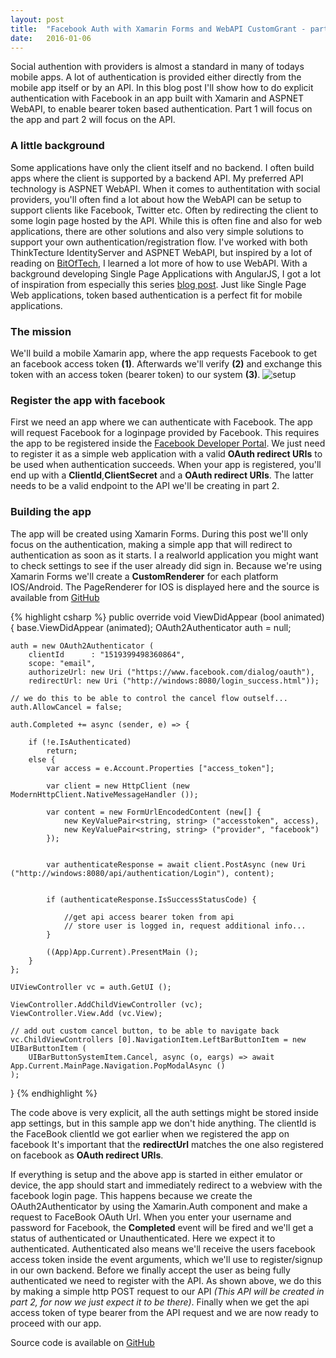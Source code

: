 ```yaml
---
layout: post
title:  "Facebook Auth with Xamarin Forms and WebAPI CustomGrant - part 1"
date:   2016-01-06
---
```


<p class="intro">
<span class="dropcap">S</span>ocial authention with providers is almost a standard in many of todays mobile apps. A lot of authentication is provided either 
directly from the mobile app itself or by an API. In this blog post I'll show how to do explicit authentication with Facebook in an app built with Xamarin and ASPNET WebAPI, to enable bearer token based authentication.
Part 1 will focus on the app and part 2 will focus on the API.
</p>

### A little background
Some applications have only the client itself and no backend. I often build apps where the client is supported by a backend API. My preferred API technology is ASPNET WebAPI.
When it comes to authentitation with social providers, you'll often find a lot about how the WebAPI can be setup to support clients like Facebook, Twitter etc. Often by redirecting the client
to some login page hosted by the API. While this is often fine and also for web applications, there are other solutions and also very simple solutions to support your own authentication/registration flow.
I've worked with both ThinkTecture IdentityServer and ASPNET WebAPI, but inspired by a lot of reading on [BitOfTech](http://bitoftech.net), I learned a lot more
of how to use WebAPI. With a background developing Single Page Applications with AngularJS, I got a lot of inspiration from especially this series [blog post](http://bitoftech.net/2014/06/01/token-based-authentication-asp-net-web-api-2-owin-asp-net-identity/).
Just like Single Page Web applications, token based authentication is a perfect fit for mobile applications.

### The mission
We'll build a mobile Xamarin app, where the app requests Facebook to get an facebook access token __(1)__. Afterwards we'll verify __(2)__ and exchange this token with an access token (bearer token) to our system __(3)__.
<img src="{{ '/assets/img/app-fb-api.png' | prepend: site.baseurl }}" alt="setup">

### Register the app with facebook
First we need an app where we can authenticate with Facebook. The app will request Facebook for a loginpage provided by Facebook.
 This requires the app to be registered inside the [Facebook Developer Portal](https://developers.facebook.com/). We just need to register it as a simple 
 web application with a valid  __OAuth redirect URIs__ to be used when authentication succeeds. When your app is registered, you'll end up with a __ClientId__,__ClientSecret__ and a __OAuth redirect URIs__. The latter needs to be a valid
 endpoint to the API we'll be creating in part 2.
 
### Building the app
The app will be created using Xamarin Forms. During this post we'll only focus on the authentication, making a simple app that will redirect to authentication as soon as it starts. I a realworld application you might want to check settings
to see if the user already did sign in.
Because we're using Xamarin Forms we'll create a __CustomRenderer__ for each platform IOS/Android. The PageRenderer for IOS is displayed here and the source is available from [GitHub](https://github.com/rasmuschristensen/SimpleOAuth)

{% highlight csharp %}
public override void ViewDidAppear (bool animated)
{
    base.ViewDidAppear (animated);
    OAuth2Authenticator auth = null;
              
    auth = new OAuth2Authenticator (
        clientId      : "1519399498360864",
        scope: "email",
        authorizeUrl: new Uri ("https://www.facebook.com/dialog/oauth"),
        redirectUrl: new Uri ("http://windows:8080/login_success.html"));

    // we do this to be able to control the cancel flow outself...
    auth.AllowCancel = false;

    auth.Completed += async (sender, e) => {

        if (!e.IsAuthenticated)
            return;
        else {
            var access = e.Account.Properties ["access_token"];

            var client = new HttpClient (new ModernHttpClient.NativeMessageHandler ());

            var content = new FormUrlEncodedContent (new[] {
                new KeyValuePair<string, string> ("accesstoken", access),
                new KeyValuePair<string, string> ("provider", "facebook")
            });


            var authenticateResponse = await client.PostAsync (new Uri ("http://windows:8080/api/authentication/Login"), content);


            if (authenticateResponse.IsSuccessStatusCode) {

                //get api access bearer token from api
                // store user is logged in, request additional info...
            }

            ((App)App.Current).PresentMain ();
        }
    };			
        
    UIViewController vc = auth.GetUI ();

    ViewController.AddChildViewController (vc);
    ViewController.View.Add (vc.View);

    // add out custom cancel button, to be able to navigate back
    vc.ChildViewControllers [0].NavigationItem.LeftBarButtonItem = new UIBarButtonItem (
        UIBarButtonSystemItem.Cancel, async (o, eargs) => await App.Current.MainPage.Navigation.PopModalAsync ()
    );
}
{% endhighlight %} 
 
 The code above is very explicit, all the auth settings might be stored inside app settings, but in this sample app we don't hide anything. The clientId is the FaceBook clientId we got earlier when we registered the app on facebook
 It's important that the __redirectUrl__ matches the one also registered on facebook as __OAuth redirect URIs__.
 
If everything is setup and the above app is started in either emulator or device, the app should start and immediately redirect to a webview with the facebook login page. This happens because we create the OAuth2Authenticator by using the 
Xamarin.Auth component and make a request to FaceBook OAuth Url. When you enter your username and password for Facebook, the __Completed__ event will be fired and we'll get a status of authenticated or Unauthenticated. Here we expect it to authenticated.
Authenticated also means we'll receive the users facebook access token inside the event arguments, which we'll use to register/signup in our own backend. Before we finally accept the user as being fully authenticated we need to register with the API. As shown above, we do this by making a simple http POST request to our API _(This API will be created in part 2, for now we just expect it to be there)_. Finally when we get the api access token of type bearer from the API request and we are now ready to proceed with our app.

Source code is available on [GitHub](https://github.com/rasmuschristensen/SimpleOAuth)

 
 